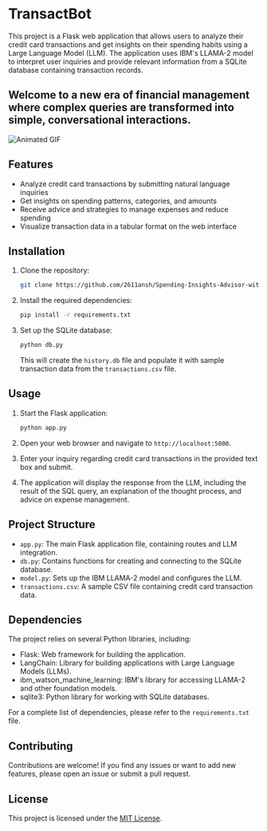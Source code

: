 # TransactBot

This project is a Flask web application that allows users to analyze their credit card transactions and get insights on their spending habits using a Large Language Model (LLM). The application uses IBM's LLAMA-2 model to interpret user inquiries and provide relevant information from a SQLite database containing transaction records.

## Welcome to a new era of financial management where complex queries are transformed into simple, conversational interactions.

![Animated GIF](./466xuq1arrfsz14drtccvnpebg7f.gif)

## Features

- Analyze credit card transactions by submitting natural language inquiries
- Get insights on spending patterns, categories, and amounts
- Receive advice and strategies to manage expenses and reduce spending
- Visualize transaction data in a tabular format on the web interface

## Installation

1. Clone the repository:

   ```bash
   git clone https://github.com/2611ansh/Spending-Insights-Advisor-with-LLM.git
   ```

2. Install the required dependencies:

   ```bash
   pip install -r requirements.txt
   ```

3. Set up the SQLite database:

   ```bash
   python db.py
   ```

   This will create the `history.db` file and populate it with sample transaction data from the `transactions.csv` file.

## Usage

1. Start the Flask application:

   ```bash
   python app.py
   ```

2. Open your web browser and navigate to `http://localhost:5000`.

3. Enter your inquiry regarding credit card transactions in the provided text box and submit.

4. The application will display the response from the LLM, including the result of the SQL query, an explanation of the thought process, and advice on expense management.

## Project Structure

- `app.py`: The main Flask application file, containing routes and LLM integration.
- `db.py`: Contains functions for creating and connecting to the SQLite database.
- `model.py`: Sets up the IBM LLAMA-2 model and configures the LLM.
- `transactions.csv`: A sample CSV file containing credit card transaction data.

## Dependencies

The project relies on several Python libraries, including:

- Flask: Web framework for building the application.
- LangChain: Library for building applications with Large Language Models (LLMs).
- ibm_watson_machine_learning: IBM's library for accessing LLAMA-2 and other foundation models.
- sqlite3: Python library for working with SQLite databases.

For a complete list of dependencies, please refer to the `requirements.txt` file.

## Contributing

Contributions are welcome! If you find any issues or want to add new features, please open an issue or submit a pull request.

## License

This project is licensed under the [MIT License](LICENSE).
